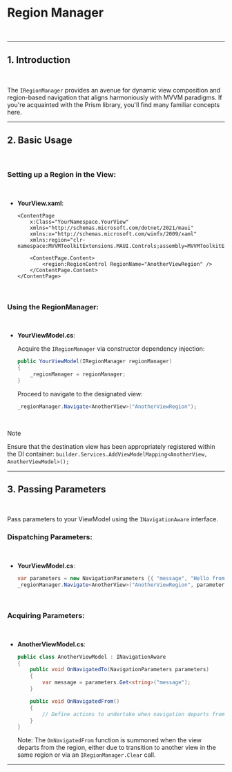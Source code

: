 # Region Manager
&nbsp;

---

## 1. Introduction
&nbsp;

The `IRegionManager` provides an avenue for dynamic view composition and region-based navigation that aligns harmoniously with MVVM paradigms. If you're acquainted with the Prism library, you'll find many familiar concepts here.
&nbsp;

---

## 2. Basic Usage
&nbsp;

### Setting up a Region in the View:
&nbsp;

- **YourView.xaml**:

  ```xaml
  <ContentPage
      x:Class="YourNamespace.YourView"
      xmlns="http://schemas.microsoft.com/dotnet/2021/maui"
      xmlns:x="http://schemas.microsoft.com/winfx/2009/xaml"
      xmlns:region="clr-namespace:MVVMToolkitExtensions.MAUI.Controls;assembly=MVVMToolkitExtensions.MAUI">

      <ContentPage.Content>
          <region:RegionControl RegionName="AnotherViewRegion" />
      </ContentPage.Content>
  </ContentPage>
  ```
&nbsp;

### Using the RegionManager:
&nbsp;

- **YourViewModel.cs**:

  Acquire the `IRegionManager` via constructor dependency injection:

  ```csharp
  public YourViewModel(IRegionManager regionManager)
  {
      _regionManager = regionManager;
  }
  ```

  Proceed to navigate to the designated view:

  ```csharp
  _regionManager.Navigate<AnotherView>("AnotherViewRegion");
  ```
&nbsp;

> [!NOTE]
> Ensure that the destination view has been appropriately registered within the DI container:
> `builder.Services.AddViewModelMapping<AnotherView, AnotherViewModel>();`
&nbsp;

---

## 3. Passing Parameters
&nbsp;

Pass parameters to your ViewModel using the `INavigationAware` interface.
&nbsp;

### Dispatching Parameters:
&nbsp;

- **YourViewModel.cs**:

  ```csharp
  var parameters = new NavigationParameters {{ "message", "Hello from the MainPage!" }};
  _regionManager.Navigate<AnotherView>("AnotherViewRegion", parameters);
  ```

&nbsp;
### Acquiring Parameters:
&nbsp;

- **AnotherViewModel.cs**:

  ```csharp
  public class AnotherViewModel : INavigationAware
  {
      public void OnNavigatedTo(NavigationParameters parameters)
      {
          var message = parameters.Get<string>("message");
      }

      public void OnNavigatedFrom()
      {
          // Define actions to undertake when navigation departs from this view
      }
  }
  ```

  Note: The `OnNavigatedFrom` function is summoned when the view departs from the region, either due to transition to another view in the same region or via an `IRegionManager.Clear` call.
  &nbsp;

---